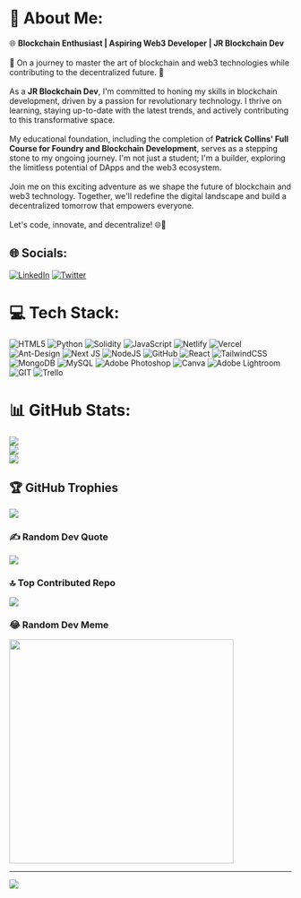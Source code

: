 # 💫 About Me:
🌐 **Blockchain Enthusiast | Aspiring Web3 Developer | JR Blockchain Dev**<br><br>🚀 On a journey to master the art of blockchain and web3 technologies while contributing to the decentralized future. 🌟<br><br>As a **JR Blockchain Dev**, I'm committed to honing my skills in blockchain development, driven by a passion for revolutionary technology. I thrive on learning, staying up-to-date with the latest trends, and actively contributing to this transformative space.<br><br>My educational foundation, including the completion of **Patrick Collins' Full Course for Foundry and Blockchain Development**, serves as a stepping stone to my ongoing journey. I'm not just a student; I'm a builder, exploring the limitless potential of DApps and the web3 ecosystem.<br><br>Join me on this exciting adventure as we shape the future of blockchain and web3 technology. Together, we'll redefine the digital landscape and build a decentralized tomorrow that empowers everyone.<br><br>Let's code, innovate, and decentralize! 🌐🚀


## 🌐 Socials:
[![LinkedIn](https://img.shields.io/badge/LinkedIn-%230077B5.svg?logo=linkedin&logoColor=white)](https://linkedin.com/in/https://www.linkedin.com/in/shiv-dixit-674293199/) [![Twitter](https://img.shields.io/badge/Twitter-%231DA1F2.svg?logo=Twitter&logoColor=white)](https://twitter.com/ShivDixit21) 

# 💻 Tech Stack:
![HTML5](https://img.shields.io/badge/html5-%23E34F26.svg?style=plastic&logo=html5&logoColor=white) ![Python](https://img.shields.io/badge/python-3670A0?style=plastic&logo=python&logoColor=ffdd54) ![Solidity](https://img.shields.io/badge/Solidity-%23363636.svg?style=plastic&logo=solidity&logoColor=white) ![JavaScript](https://img.shields.io/badge/javascript-%23323330.svg?style=plastic&logo=javascript&logoColor=%23F7DF1E) ![Netlify](https://img.shields.io/badge/netlify-%23000000.svg?style=plastic&logo=netlify&logoColor=#00C7B7) ![Vercel](https://img.shields.io/badge/vercel-%23000000.svg?style=plastic&logo=vercel&logoColor=white) ![Ant-Design](https://img.shields.io/badge/-AntDesign-%230170FE?style=plastic&logo=ant-design&logoColor=white) ![Next JS](https://img.shields.io/badge/Next-black?style=plastic&logo=next.js&logoColor=white) ![NodeJS](https://img.shields.io/badge/node.js-6DA55F?style=plastic&logo=node.js&logoColor=white) ![GitHub](https://img.shields.io/badge/GitHub-%23121011.svg?style=plastic&logo=github&logoColor=white) ![React](https://img.shields.io/badge/react-%2320232a.svg?style=plastic&logo=react&logoColor=%2361DAFB) ![TailwindCSS](https://img.shields.io/badge/tailwindcss-%2338B2AC.svg?style=plastic&logo=tailwind-css&logoColor=white) ![MongoDB](https://img.shields.io/badge/MongoDB-%234ea94b.svg?style=plastic&logo=mongodb&logoColor=white) ![MySQL](https://img.shields.io/badge/mysql-%2300f.svg?style=plastic&logo=mysql&logoColor=white) ![Adobe Photoshop](https://img.shields.io/badge/adobephotoshop-%2331A8FF.svg?style=plastic&logo=adobephotoshop&logoColor=white) ![Canva](https://img.shields.io/badge/Canva-%2300C4CC.svg?style=plastic&logo=Canva&logoColor=white) ![Adobe Lightroom](https://img.shields.io/badge/Adobe%20Lightroom-31A8FF.svg?style=plastic&logo=Adobe%20Lightroom&logoColor=white) ![GIT](https://img.shields.io/badge/Git-fc6d26?style=plastic&logo=git&logoColor=white) ![Trello](https://img.shields.io/badge/Trello-%23026AA7.svg?style=plastic&logo=Trello&logoColor=white)
# 📊 GitHub Stats:
![](https://github-readme-stats.vercel.app/api?username=Shiv2116&theme=dark&hide_border=false&include_all_commits=true&count_private=false)<br/>
![](https://github-readme-streak-stats.herokuapp.com/?user=Shiv2116&theme=dark&hide_border=false)<br/>
![](https://github-readme-stats.vercel.app/api/top-langs/?username=Shiv2116&theme=dark&hide_border=false&include_all_commits=true&count_private=false&layout=compact)

## 🏆 GitHub Trophies
![](https://github-profile-trophy.vercel.app/?username=Shiv2116&theme=radical&no-frame=false&no-bg=false&margin-w=4)

### ✍️ Random Dev Quote
![](https://quotes-github-readme.vercel.app/api?type=horizontal&theme=radical)

### 🔝 Top Contributed Repo
![](https://github-contributor-stats.vercel.app/api?username=Shiv2116&limit=5&theme=onedark&combine_all_yearly_contributions=true)

### 😂 Random Dev Meme
<img src='https://randommeme-five.vercel.app/' style="height: 400px;"/>

---
[![](https://visitcount.itsvg.in/api?id=Shiv2116&icon=0&color=0)](https://visitcount.itsvg.in)

<!-- Proudly created with GPRM ( https://gprm.itsvg.in ) -->
